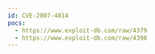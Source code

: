 ```yaml
---
id: CVE-2007-4814
pocs:
  - https://www.exploit-db.com/raw/4379
  - https://www.exploit-db.com/raw/4398
---
```

